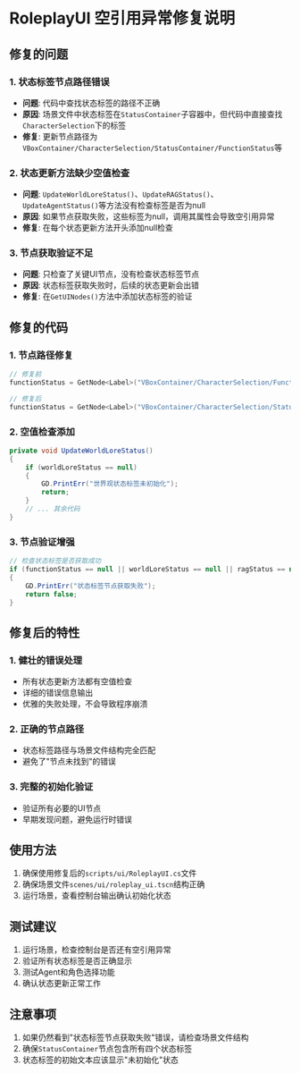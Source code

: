 # RoleplayUI 空引用异常修复说明

## 修复的问题

### 1. 状态标签节点路径错误
- **问题**: 代码中查找状态标签的路径不正确
- **原因**: 场景文件中状态标签在`StatusContainer`子容器中，但代码中直接查找`CharacterSelection`下的标签
- **修复**: 更新节点路径为`VBoxContainer/CharacterSelection/StatusContainer/FunctionStatus`等

### 2. 状态更新方法缺少空值检查
- **问题**: `UpdateWorldLoreStatus()`、`UpdateRAGStatus()`、`UpdateAgentStatus()`等方法没有检查标签是否为null
- **原因**: 如果节点获取失败，这些标签为null，调用其属性会导致空引用异常
- **修复**: 在每个状态更新方法开头添加null检查

### 3. 节点获取验证不足
- **问题**: 只检查了关键UI节点，没有检查状态标签节点
- **原因**: 状态标签获取失败时，后续的状态更新会出错
- **修复**: 在`GetUINodes()`方法中添加状态标签的验证

## 修复的代码

### 1. 节点路径修复
```csharp
// 修复前
functionStatus = GetNode<Label>("VBoxContainer/CharacterSelection/FunctionStatus");

// 修复后  
functionStatus = GetNode<Label>("VBoxContainer/CharacterSelection/StatusContainer/FunctionStatus");
```

### 2. 空值检查添加
```csharp
private void UpdateWorldLoreStatus()
{
    if (worldLoreStatus == null)
    {
        GD.PrintErr("世界观状态标签未初始化");
        return;
    }
    // ... 其余代码
}
```

### 3. 节点验证增强
```csharp
// 检查状态标签是否获取成功
if (functionStatus == null || worldLoreStatus == null || ragStatus == null || agentStatus == null)
{
    GD.PrintErr("状态标签节点获取失败");
    return false;
}
```

## 修复后的特性

### 1. 健壮的错误处理
- 所有状态更新方法都有空值检查
- 详细的错误信息输出
- 优雅的失败处理，不会导致程序崩溃

### 2. 正确的节点路径
- 状态标签路径与场景文件结构完全匹配
- 避免了"节点未找到"的错误

### 3. 完整的初始化验证
- 验证所有必要的UI节点
- 早期发现问题，避免运行时错误

## 使用方法

1. 确保使用修复后的`scripts/ui/RoleplayUI.cs`文件
2. 确保场景文件`scenes/ui/roleplay_ui.tscn`结构正确
3. 运行场景，查看控制台输出确认初始化状态

## 测试建议

1. 运行场景，检查控制台是否还有空引用异常
2. 验证所有状态标签是否正确显示
3. 测试Agent和角色选择功能
4. 确认状态更新正常工作

## 注意事项

1. 如果仍然看到"状态标签节点获取失败"错误，请检查场景文件结构
2. 确保`StatusContainer`节点包含所有四个状态标签
3. 状态标签的初始文本应该显示"未初始化"状态
